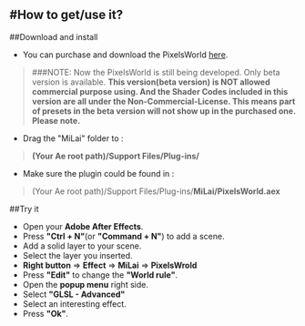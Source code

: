 #How to get/use it? 
---
##Download and install
- You can purchase and download the PixelsWorld [here](https://milai.tech/products/PixelsWorld).
> ###NOTE:
> Now the PixelsWorld is still being developed. Only beta version is available. **This version(beta version) is NOT allowed commercial purpose using. And the Shader Codes included in this version are all under the Non-Commercial-License. This means part of presets in the beta version will not show up in the purchased one. Please note.**

- Drag the "MiLai" folder to : 
>**(Your Ae root path)/Support Files/Plug-ins/**

- Make sure the plugin could be found in : 
> (Your Ae root path)/Support Files/Plug-ins/**MiLai/PixelsWorld.aex**

##Try it
- Open your **Adobe After Effects**. 
- Press **"Ctrl + N"**(or **"Command + N"**) to add a scene. 
- Add a solid layer to your scene. 
- Select the layer you inserted. 
- **Right button** => **Effect** => **MiLai** => **PixelsWrold**
- Press **"Edit"** to change the **"World rule"**.
- Open the **popup menu** right side.
- Select **"GLSL - Advanced"**
- Select an interesting effect.
- Press **"Ok"**.
